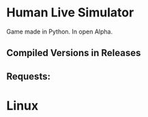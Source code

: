 # Human Live Simulator
 Game made in Python. In open Alpha.
<h2> Compiled Versions in Releases </h2>
<h2> Requests: </h2>
<h1>Linux</h1>
